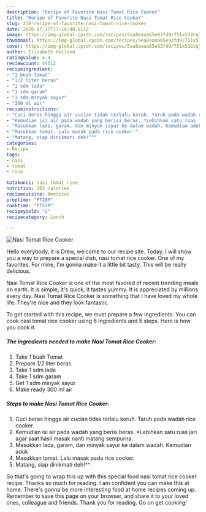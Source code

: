 ```yaml
---
description: "Recipe of Favorite Nasi Tomat Rice Cooker"
title: "Recipe of Favorite Nasi Tomat Rice Cooker"
slug: 230-recipe-of-favorite-nasi-tomat-rice-cooker
date: 2020-07-17T17:14:40.811Z
image: https://img-global.cpcdn.com/recipes/5ea8eaaa65e93fd9/751x532cq70/nasi-tomat-rice-cooker-foto-resep-utama.jpg
thumbnail: https://img-global.cpcdn.com/recipes/5ea8eaaa65e93fd9/751x532cq70/nasi-tomat-rice-cooker-foto-resep-utama.jpg
cover: https://img-global.cpcdn.com/recipes/5ea8eaaa65e93fd9/751x532cq70/nasi-tomat-rice-cooker-foto-resep-utama.jpg
author: Elizabeth Holland
ratingvalue: 4.4
reviewcount: 44512
recipeingredient:
- "1 buah Tomat"
- "1/2 liter beras"
- "1 sdm lada"
- "1 sdm garam"
- "1 sdm minyak sayur"
- "300 ml air"
recipeinstructions:
- "Cuci beras hingga air cucian tidak terlalu keruh. Taruh pada wadah rice cooker."
- "Kemudian isi air pada wadah yang berisi beras. *Lebihkan satu ruas jari agar saat hasil masak nanti matang sempurna."
- "Masukkan lada, garam, dan minyak sayur ke dalam wadah. Kemudian aduk"
- "Masukkan tomat. Lalu masak pada rice cooker."
- "Matang, siap dinikmati deh!^^"
categories:
- Recipe
tags:
- nasi
- tomat
- rice

katakunci: nasi tomat rice 
nutrition: 203 calories
recipecuisine: American
preptime: "PT28M"
cooktime: "PT57M"
recipeyield: "2"
recipecategory: Lunch

---
```



![Nasi Tomat Rice Cooker](https://img-global.cpcdn.com/recipes/5ea8eaaa65e93fd9/751x532cq70/nasi-tomat-rice-cooker-foto-resep-utama.jpg)

Hello everybody, it is Drew, welcome to our recipe site. Today, I will show you a way to prepare a special dish, nasi tomat rice cooker. One of my favorites. For mine, I'm gonna make it a little bit tasty. This will be really delicious.



Nasi Tomat Rice Cooker is one of the most favored of recent trending meals on earth. It is simple, it's quick, it tastes yummy. It is appreciated by millions every day. Nasi Tomat Rice Cooker is something that I have loved my whole life. They're nice and they look fantastic.


To get started with this recipe, we must prepare a few ingredients. You can cook nasi tomat rice cooker using 6 ingredients and 5 steps. Here is how you cook it.

<!--inarticleads1-->

##### The ingredients needed to make Nasi Tomat Rice Cooker:

1. Take 1 buah Tomat
1. Prepare 1/2 liter beras
1. Take 1 sdm lada
1. Take 1 sdm garam
1. Get 1 sdm minyak sayur
1. Make ready 300 ml air




<!--inarticleads2-->

##### Steps to make Nasi Tomat Rice Cooker:

1. Cuci beras hingga air cucian tidak terlalu keruh. Taruh pada wadah rice cooker.
1. Kemudian isi air pada wadah yang berisi beras. *Lebihkan satu ruas jari agar saat hasil masak nanti matang sempurna.
1. Masukkan lada, garam, dan minyak sayur ke dalam wadah. Kemudian aduk
1. Masukkan tomat. Lalu masak pada rice cooker.
1. Matang, siap dinikmati deh!^^




So that's going to wrap this up with this special food nasi tomat rice cooker recipe. Thanks so much for reading. I am confident you can make this at home. There's gonna be more interesting food at home recipes coming up. Remember to save this page on your browser, and share it to your loved ones, colleague and friends. Thank you for reading. Go on get cooking!
